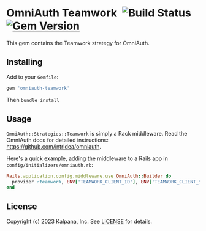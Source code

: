 # OmniAuth Teamwork &nbsp;![Build Status](https://github.com/kalpana0795/omniauth-teamwork/actions/workflows/ci.yml/badge.svg) [![Gem Version](https://badge.fury.io/rb/omniauth-teamwork.svg)](https://rubygems.org/gems/omniauth-teamwork) 
This gem contains the Teamwork strategy for OmniAuth.

## Installing

Add to your `Gemfile`:
```ruby
gem 'omniauth-teamwork'
```
Then `bundle install`

## Usage

`OmniAuth::Strategies::Teamwork` is simply a Rack middleware. Read the OmniAuth docs for detailed instructions: https://github.com/intridea/omniauth.

Here's a quick example, adding the middleware to a Rails app in `config/initializers/omniauth.rb`:

```ruby
Rails.application.config.middleware.use OmniAuth::Builder do
  provider :teamwork, ENV['TEAMWORK_CLIENT_ID'], ENV['TEAMWORK_CLIENT_SECRET']
end
```

## License
Copyright (c) 2023 Kalpana, Inc. See [LICENSE](https://github.com/kalpana0795/omniauth-teamwork/blob/main/LICENSE.md) for details.
